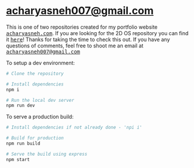 # acharyasneh007@gmail.com

This is one of two repositories created for my portfolio website <a href="https://acharyasneh.com/"><samp>acharyasneh.com</samp></a>. If you are looking for the 2D OS repository you can find it <a href="https://github.com/sneh-ach/innerWebsite"><samp>here</samp></a>! Thanks for taking the time to check this out. If you have any questions of comments, feel free to shoot me an email at <samp><a href="mailto:acharyasneh007@gmail.com">acharyasneh007@gmail.com</a>
<br>

To setup a dev environment:

```bash
# Clone the repository

# Install dependencies 
npm i

# Run the local dev server
npm run dev
```

To serve a production build:

```bash
# Install dependencies if not already done - 'npi i'

# Build for production
npm run build

# Serve the build using express
npm start
```
